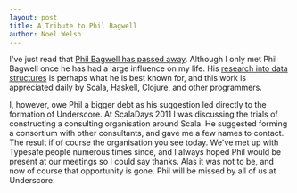 ```yaml
---
layout: post
title: A Tribute to Phil Bagwell
author: Noel Welsh
---
```


I've just read that [Phil Bagwell has passed away](http://blog.typesafe.com/rip-phil-bagwell). Although I only met Phil Bagwell once he has had a large influence on my life. His [research into data structures](http://www.informatik.uni-trier.de/~ley/db/indices/a-tree/b/Bagwell:Phil.html) is perhaps what he is best known for, and this work is appreciated daily by Scala, Haskell, Clojure, and other programmers.

I, however, owe Phil a bigger debt as his suggestion led directly to the formation of Underscore. At ScalaDays 2011 I was discussing the trials of constructing a consulting organisation around Scala. He suggested forming a consortium with other consultants, and gave me a few names to contact. The result if of course the organisation you see today. We've met up with Typesafe people numerous times since, and I always hoped Phil would be present at our meetings so I could say thanks. Alas it was not to be, and now of course that opportunity is gone. Phil will be missed by all of us at Underscore.
